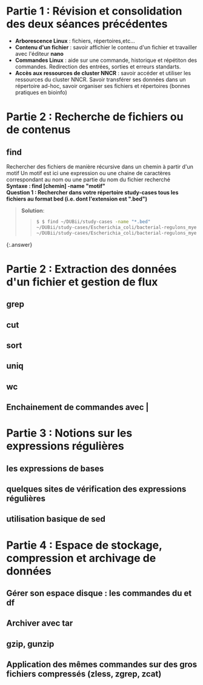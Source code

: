 # Partie 1 : Révision et consolidation des deux séances précédentes 
- **Arborescence Linux** : fichiers, répertoires,etc...
- **Contenu d'un fichier** : savoir affichier le contenu d'un fichier et travailler avec l'éditeur **nano**
- **Commandes Linux** : aide sur une commande, historique et répétiton des commandes. Redirection des entrées, sorties et erreurs standarts.
- **Accès aux ressources de cluster NNCR** : savoir accéder et utiliser les ressources du cluster NNCR. Savoir transférer ses données dans un répertoire ad-hoc, savoir organiser ses fichiers et répertoires (bonnes pratiques en bioinfo)
# Partie 2 : Recherche de fichiers ou de contenus  
## find  
Rechercher des fichiers de manière récursive dans un chemin à partir d'un motif 
Un motif est ici une expression ou une chaine de caractères correspondant au nom ou une partie du nom du fichier recherché  
**Syntaxe : find [chemin] -name "motif"**  
**Question 1 : Rechercher dans votre répertoire study-cases tous les fichiers au format bed (i.e. dont l'extension est ".bed")**      
> **Solution**: 
> > ```bash
> > $ $ find ~/DUBii/study-cases -name "*.bed" 
> > ~/DUBii/study-cases/Escherichia_coli/bacterial-regulons_myers_2013/data/ChIP-seq/FNR1_vs_input1_cutadapt_bowtie2_homer.bed
> > ~/DUBii/study-cases/Escherichia_coli/bacterial-regulons_myers_2013/data/ChIP-seq/FNR1_vs_input1_cutadapt_bowtie2_macs2.bed
> > ```
{:.answer}

# Partie 2  : Extraction des données d'un fichier et gestion de flux
## grep  
## cut  
## sort  
## uniq  
## wc  
## Enchainement de commandes avec |
# Partie 3 : Notions sur les expressions régulières
## les expressions de bases
## quelques sites de vérification des expressions régulières
## utilisation basique de sed
# Partie 4 : Espace de stockage, compression et archivage de données
## Gérer son espace disque : les commandes du et df
## Archiver avec tar
## gzip, gunzip
## Application des mêmes commandes sur des gros fichiers compressés (zless, zgrep, zcat)

